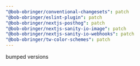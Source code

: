 ```yaml
---
"@bob-obringer/conventional-changesets": patch
"@bob-obringer/eslint-plugin": patch
"@bob-obringer/nextjs-posthog": patch
"@bob-obringer/nextjs-sanity-io-image": patch
"@bob-obringer/nextjs-sanity-io-webhooks": patch
"@bob-obringer/tw-color-schemes": patch
---
```


bumped versions
